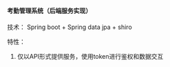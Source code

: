 #### 考勤管理系统（后端服务实现）

技术： Spring boot + Spring data jpa + shiro

特性：
    

 1. 仅以API形式提供服务，使用token进行鉴权和数据交互
